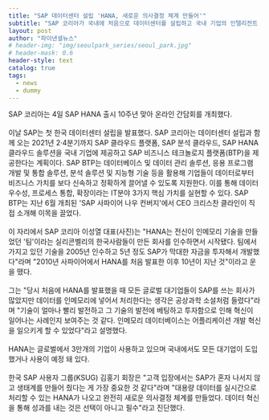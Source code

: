 ```yaml
---
title: "SAP 데이터센터 설립 'HANA, 새로운 의사결정 체계 만들어'"
subtitle: "SAP 코리아가 국내에 처음으로 데이터센터를 설립하고 국내 기업의 인텔리전트 엔터프라이즈 전환을 가속화한다."
layout: post
author: "파이낸셜뉴스"
# header-img: "img/seoulpark_series/seoul_park.jpg"
# header-mask: 0.6
header-style: text
catalog: true
tags:
  - news
  - dummy
---
```

SAP 코리아는 4일 SAP HANA 출시 10주년 맞아 온라인 간담회를 개최했다.
<br>
<br>
이날 SAP는 첫 한국 데이터센터 설립을 발표했다. SAP 코리아는 데이터센터 설립과 함께 오는 2021년 2·4분기까지 SAP 클라우드 플랫폼, SAP 분석 클라우드, SAP HANA 클라우드 솔루션을 국내 기업에 제공하고 SAP 비즈니스 테크놀로지 플랫폼(BTP)을 제공한다는 계획이다. SAP BTP는 데이터베이스 및 데이터 관리 솔루션, 응용 프로그램 개발 및 통합 솔루션, 분석 솔루션 및 지능형 기술 등을 활용해 기업들이 데이터로부터 비즈니스 가치를 보다 신속하고 정확하게 끌어낼 수 있도록 지원한다. 이를 통해 데이터 우수성, 프로세스 통합, 확장이라는 IT분야 3가지 핵심 가치를 실현할 수 있다. SAP BTP는 지난 6월 개최된 'SAP 사파이어 나우 컨버지'에서 CEO 크리스찬 클라인이 직접 소개해 이목을 끌었다.
<br>
<br>
이 자리에서 SAP 코리아 이성열 대표(사진)는 "HANA는 전신이 인메모리 기술을 만들었던 '팀'이라는 실리콘벨리의 한국사람들이 만든 회사를 인수하면서 시작됐다. 팀에서 가지고 있던 기술을 2005년 인수하고 5년 정도 SAP가 막대한 자금을 투자해서 개발했다"라며 "2010년 사파이어에서 HANA를 처음 발표한 이후 10년이 지난 것"이라고 운을 뗐다.
<br>
<br>
그는 "당시 처음에 HANA를 발표했을 때 모든 글로벌 대기업들이 SAP를 쓰는 회사가 많았지만 데이터를 인메모리에 넣어서 처리한다는 생각은 공상과학 소설처럼 들렸다"라며 "기술이 얼마나 빨리 발전하고 그 기술의 발전에 베팅하고 투자함으로 인해 혁신이 일어나는 사례인지 보여주는 것 같다. 인메모리 데이터베이스는 어플리케이션 개발 혁신을 일으키게 할 수 있었다"라고 설명했다.
<br>
<br>
HANA는 글로벌에서 3만개의 기업이 사용하고 있으며 국내에서도 모든 대기업이 도입했거나 사용이 예정 돼 있다.
<br>
<br>
한국 SAP 사용자 그룹(KSUG) 김홍기 회장은 "고객 입장에서는 SAP가 혼자 나서지 않고 생태계를 만들어 줬다는 게 가장 중요한 것 같다"라며 "대용량 데이터를 실시간으로 처리할 수 있는 HANA가 나오고 완전히 새로운 의사결정 체계를 만들었다. 데이터 혁신을 통해 성과를 내는 것은 선택이 아니고 필수"라고 진단했다.
<br>
<br>